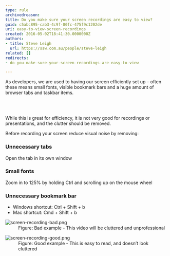 ```yaml
---
type: rule
archivedreason: 
title: Do you make sure your screen recordings are easy to view?
guid: c5abc895-cab3-4c9f-80fc-475f9c1202de
uri: easy-to-view-screen-recordings
created: 2016-05-02T18:41:30.0000000Z
authors:
- title: Steve Leigh
  url: https://ssw.com.au/people/steve-leigh
related: []
redirects:
- do-you-make-sure-your-screen-recordings-are-easy-to-view

---
```



<p>As developers, we are used to having our screen efficiently set up – often these means small fonts, visible bookmark bars and a huge amount of browser tabs and taskbar items.​<br></p>
<br><excerpt class='endintro'></excerpt><br>
<p>​​While this is great for efficiency, it is not very good for recordings or presentations, and the clutter should be removed.​<br></p><p>Be​fore&#160;recording your screen reduce visual noise by removing&#58;</p><h3 class="ssw15-rteElement-H3">​Unnecessary tabs</h3><p class="ssw15-rteElement-P">Open t​he tab in its own window​<br></p><h3 class="ssw15-rteElement-H3">​Small fo​​nts​​<br></h3><p class="ssw15-rteElement-P">Z​oom in to 125%&#160;by holdi​ng Ctrl and scrolling up on the mouse wheel</p><h3 class="ssw15-rteElement-H3">Unnecessary bookmark​ bar<br></h3><ul><li>Windows shortcut&#58; Ctrl + Shift + b<br></li><li>Mac shortcut&#58; Cmd + Shift + b<br></li></ul><p></p><p></p><dl class="badImage"><dt><img src="/PublishingImages/screen-recording-bad.png" alt="screen-recording-bad.png" /></dt><dd>Figure&#58; Bad example - This video will be cluttered and unprofessional​</dd></dl><dl class="goodImage"><dt><img src="/PublishingImages/screen-recording-good.png" alt="screen-recording-good.png" /></dt><dd>Figure&#58; Good example - This is easy to read, and doesn’t look cluttered</dd></dl>


